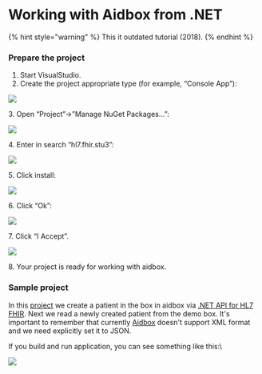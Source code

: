 # Working with Aidbox from .NET

{% hint style="warning" %}
This it outdated tutorial (2018).&#x20;
{% endhint %}

### Prepare the project

1. Start VisualStudio.
2. Create the project appropriate type (for example, “Console App”):

![](../../../../.gitbook/assets/1.png)

3\. Open “Project”->”Manage NuGet Packages…”:

![](../../../../.gitbook/assets/2.png)

4\. Enter in search “hl7.fhir.stu3”:

![](../../../../.gitbook/assets/3.png)

5\. Click install:

![](../../../../.gitbook/assets/4.png)

6\. Click “Ok”:

![](../../../../.gitbook/assets/5.png)

7\. Click “I Accept”.

![](../../../../.gitbook/assets/6.png)

8\. Your project is ready for working with aidbox.

### Sample project

In this [project](https://github.com/Aidbox/AidboxDemo) we create a patient in the box in aidbox via [.NET API for HL7 FHIR](https://github.com/ewoutkramer/fhir-net-api). Next we read a newly created patient from the demo box. It's important to remember that currently [Aidbox](https://www.health-samurai.io/aidbox) doesn't support XML format and we need explicitly set it to JSON.

If you build and run application, you can see something like this:\


![](../../../../.gitbook/assets/7.png)
